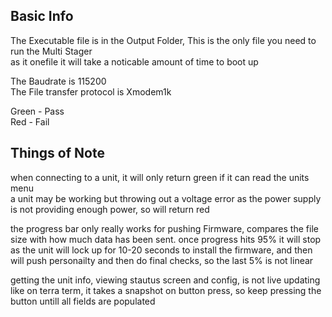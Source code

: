 ## Basic Info

The Executable file is in the Output Folder, This is the only file you need to run the Multi Stager  
as it onefile it will take a noticable amount of time to boot up


The Baudrate is 115200  
The File transfer protocol is Xmodem1k  

Green  - Pass   
Red  - Fail  

## Things of Note

when connecting to a unit, it will only return green if it can read the units menu  
a unit may be working but throwing out a voltage error as the power supply is not providing enough power, so will return red 

the progress bar only really works for pushing Firmware, compares the file size with how much data has been sent. 
once progress hits 95% it will stop as the unit will lock up for 10-20 seconds to install the firmware, and then will push personailty and then do final checks, so the last 5% is not linear

getting the unit info, viewing stautus screen and config, is not live updating like on terra term, it takes a snapshot on button press, so keep pressing the button untill all fields are populated

## 
